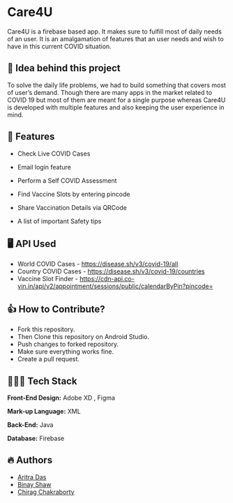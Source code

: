 
#  	Care4U

Care4U is a firebase based app.
It makes sure to fulfill most of 
daily needs of an user. 
It is an amalgamation of features
that an user needs and wish to have
in this current COVID situation.




## 🤔 Idea behind this project

To solve the daily life problems,
we had to build something that 
covers most of user’s demand.
Though there are many apps in 
the market related to COVID 19 
but most of them are meant for 
a single purpose whereas 
Care4U is developed with 
multiple features and also keeping 
the user experience in mind.



## 🚀 Features

- Check Live COVID Cases

- Email login feature

- Perform a Self COVID Assessment

- Find Vaccine Slots by entering pincode

- Share Vaccination Details via QRCode

- A list of important Safety tips


## 🖥️ API Used

 - World COVID Cases - https://disease.sh/v3/covid-19/all
 - Country COVID Cases - https://disease.sh/v3/covid-19/countries
 - Vaccine Slot Finder - https://cdn-api.co-vin.in/api/v2/appointment/sessions/public/calendarByPin?pincode=




## 👍 How to Contribute?

- Fork this repository.
- Then Clone this repository on Android Studio.
- Push changes to forked repository.
- Make sure everything works fine.
- Create a pull request.


## 👨🏽‍💻  Tech Stack

**Front-End Design:** Adobe XD , Figma

**Mark-up Language:** XML

**Back-End:** Java

**Database:** Firebase



## 🔥 Authors

- [Aritra Das](https://github.com/aritra-tech)
- [Binay Shaw](https://github.com/binayshaw7777)
- [Chirag Chakraborty](https://github.com/GeekLord04)
